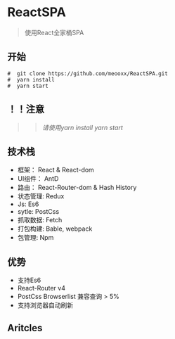 ﻿# ReactSPA
> 使用React全家桶SPA

## 开始
```
#  git clone https://github.com/meooxx/ReactSPA.git
#  yarn install
#  yarn start 

```
## ！！注意
>> *请使用yarn install yarn start*

## 技术栈
* 框架： React & React-dom
* UI组件： AntD
* 路由： React-Router-dom & Hash History
* 状态管理: Redux
* Js: Es6
* sytle: PostCss
* 抓取数据: Fetch
* 打包构建: Bable, webpack
* 包管理: Npm

## 优势
* 支持Es6
* React-Router v4
* PostCss Browserlist 兼容查询 > 5%
* 支持浏览器自动刷新



## Aritcles

